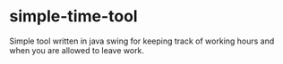 simple-time-tool
================

Simple tool written in java swing for keeping track of working hours and when you are allowed to leave work.